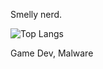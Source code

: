 Smelly nerd.

![Top Langs](https://github-readme-stats.vercel.app/api/top-langs/?username=0daydream&layout=compact)

Game Dev, Malware
